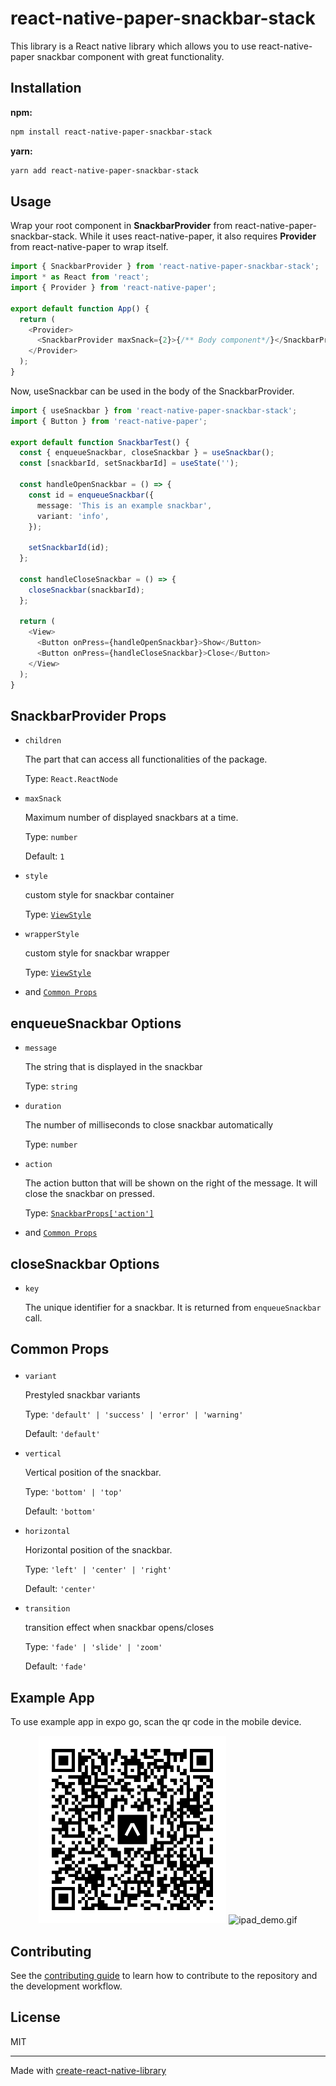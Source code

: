 # react-native-paper-snackbar-stack

This library is a React native library which allows you to use react-native-paper snackbar component with great functionality.

## Installation

**npm:**

```sh
npm install react-native-paper-snackbar-stack
```

**yarn:**

```sh
yarn add react-native-paper-snackbar-stack
```

## Usage

Wrap your root component in **SnackbarProvider** from react-native-paper-snackbar-stack. While it uses react-native-paper, it also requires **Provider** from react-native-paper to wrap itself.

```ts
import { SnackbarProvider } from 'react-native-paper-snackbar-stack';
import * as React from 'react';
import { Provider } from 'react-native-paper';

export default function App() {
  return (
    <Provider>
      <SnackbarProvider maxSnack={2}>{/** Body component*/}</SnackbarProvider>
    </Provider>
  );
}
```

Now, useSnackbar can be used in the body of the SnackbarProvider.

```ts
import { useSnackbar } from 'react-native-paper-snackbar-stack';
import { Button } from 'react-native-paper';

export default function SnackbarTest() {
  const { enqueueSnackbar, closeSnackbar } = useSnackbar();
  const [snackbarId, setSnackbarId] = useState('');

  const handleOpenSnackbar = () => {
    const id = enqueueSnackbar({
      message: 'This is an example snackbar',
      variant: 'info',
    });

    setSnackbarId(id);
  };

  const handleCloseSnackbar = () => {
    closeSnackbar(snackbarId);
  };

  return (
    <View>
      <Button onPress={handleOpenSnackbar}>Show</Button>
      <Button onPress={handleCloseSnackbar}>Close</Button>
    </View>
  );
}
```

## SnackbarProvider Props

- `children`

  The part that can access all functionalities of the package.

  Type: `React.ReactNode`

- `maxSnack`

  Maximum number of displayed snackbars at a time.

  Type: `number`

  Default: `1`

- `style`

  custom style for snackbar container

  Type: [`ViewStyle`](https://reactnative.dev/docs/view-style-props)

- `wrapperStyle`

  custom style for snackbar wrapper

  Type: [`ViewStyle`](https://reactnative.dev/docs/view-style-props)

- and [`Common Props`](#commonProps)

## enqueueSnackbar Options

- `message`

  The string that is displayed in the snackbar

  Type: `string`

- `duration`

  The number of milliseconds to close snackbar automatically

  Type: `number`

- `action`

  The action button that will be shown on the right of the message. It will close the snackbar on pressed.

  Type: [`SnackbarProps['action']`](https://callstack.github.io/react-native-paper/snackbar.html#action)

- and [`Common Props`](#commonProps)

## closeSnackbar Options

- `key`

  The unique identifier for a snackbar. It is returned from `enqueueSnackbar` call.

## <p id="commonProps">Common Props</p>

- `variant`

  Prestyled snackbar variants

  Type: `'default' | 'success' | 'error' | 'warning'`

  Default: `'default'`

- `vertical`

  Vertical position of the snackbar.

  Type: `'bottom' | 'top'`

  Default: `'bottom'`

- `horizontal`

  Horizontal position of the snackbar.

  Type: `'left' | 'center' | 'right'`

  Default: `'center'`

- `transition`

  transition effect when snackbar opens/closes

  Type: `'fade' | 'slide' | 'zoom'`

  Default: `'fade'`

## Example App

To use example app in expo go, scan the qr code in the mobile device.

<p align="center">
  <img alt="react-native-paper" src="docs/assets/expo-go.svg" height="300">
  <img alt="ipad_demo.gif" src="docs/assets/ipad_demo.gif" height="300" />
</p>

## Contributing

See the [contributing guide](CONTRIBUTING.md) to learn how to contribute to the repository and the development workflow.

## License

MIT

---

Made with [create-react-native-library](https://github.com/callstack/react-native-builder-bob)
